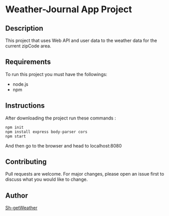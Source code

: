# Weather-Journal App Project

## Description
This project that uses Web API and user data to the weather data for the current zipCode area.

## Requirements
To run this project you must have the followings:
- node.js
- npm

## Instructions
After downloading the project run these commands :
```
npm init
npm install express body-parser cors
npm start
```
And then go to the browser and head to localhost:8080

## Contributing
Pull requests are welcome. For major changes, please open an issue first to discuss what you would like to change.


## Author
[Sh-getWeather](https://github.com/shaimaaelbanan/Weather-Journal-App)

